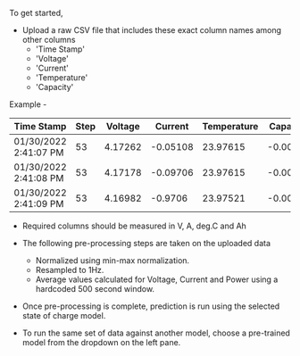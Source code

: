 To get started, 

- Upload a raw CSV file that includes these exact column names among other columns
    - 'Time Stamp'
    - 'Voltage'
    - 'Current'
    - 'Temperature'
    - 'Capacity'
    
Example -
    
| Time Stamp             | Step | Voltage | Current  | Temperature | Capacity    | Cycle       |
|------------------------|------|---------|----------|-------------|-------------|-------------|
| 01/30/2022  2:41:07 PM | 53   | 4.17262 | -0.05108 | 23.97615    | -0.00001    | 1           |
| 01/30/2022  2:41:08 PM | 53   | 4.17178 | -0.09706 | 23.97615    | -0.00001    | 1           |
| 01/30/2022  2:41:09 PM | 53   | 4.16982 | -0.9706  | 23.97521    | -0.00001    | 1           |
    

- Required columns should be measured in V, A, deg.C and Ah
    

- The following pre-processing steps are taken on the uploaded data
    - Normalized using min-max normalization.
    - Resampled to 1Hz. 
    - Average values calculated for Voltage, Current and Power using a hardcoded 500 second window.
    
    
- Once pre-processing is complete, prediction is run using the selected state of charge model.


- To run the same set of data against another model, choose a pre-trained model from the dropdown on the left pane.